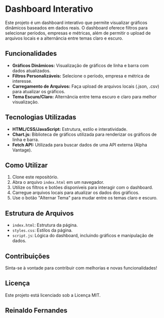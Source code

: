 # Dashboard Interativo

Este projeto é um dashboard interativo que permite visualizar gráficos dinâmicos baseados em dados reais. O dashboard oferece filtros para selecionar períodos, empresas e métricas, além de permitir o upload de arquivos locais e a alternância entre temas claro e escuro.

## Funcionalidades

- **Gráficos Dinâmicos:** Visualização de gráficos de linha e barra com dados atualizados.
- **Filtros Personalizáveis:** Selecione o período, empresa e métrica de interesse.
- **Carregamento de Arquivos:** Faça upload de arquivos locais (.json, .csv) para atualizar os gráficos.
- **Tema Escuro/Claro:** Alternância entre tema escuro e claro para melhor visualização.

## Tecnologias Utilizadas

- **HTML/CSS/JavaScript:** Estrutura, estilo e interatividade.
- **Chart.js:** Biblioteca de gráficos utilizada para renderizar os gráficos de linha e barra.
- **Fetch API:** Utilizada para buscar dados de uma API externa (Alpha Vantage).

## Como Utilizar

1. Clone este repositório.
2. Abra o arquivo `index.html` em um navegador.
3. Utilize os filtros e botões disponíveis para interagir com o dashboard.
4. Carregue arquivos locais para atualizar os dados dos gráficos.
5. Use o botão "Alternar Tema" para mudar entre os temas claro e escuro.

## Estrutura de Arquivos

- `index.html`: Estrutura da página.
- `styles.css`: Estilos da página.
- `script.js`: Lógica do dashboard, incluindo gráficos e manipulação de dados.

## Contribuições

Sinta-se à vontade para contribuir com melhorias e novas funcionalidades!

## Licença

Este projeto está licenciado sob a Licença MIT.


## Reinaldo Fernandes 
